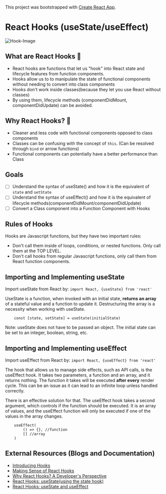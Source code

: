 This project was bootstrapped with [Create React App](https://github.com/facebook/create-react-app).

# React Hooks (useState/useEffect)

![Hook-Image](https://images.unsplash.com/photo-1541690090176-17d35a190b6c?ixlib=rb-1.2.1&ixid=eyJhcHBfaWQiOjEyMDd9&auto=format&fit=crop&w=1100&q=80)

## What are React Hooks 🤔

- React hooks are functions that let us "hook" into React state and lifecycle features from function components.
- Hooks allow us to to manipulate the state of functional components without needing to convert into class components
- Hooks don't work inside classes(because they let you use React without classes)
- By using them, lifecycle methods (componentDidMount, componentDidUpdate) can be avoided.

## Why React Hooks? 🤨
- Cleaner and less code with functional components opposed to class components 
- Classes can be confusing with the concept of `this`. (Can be resolved through `bind` or arrow functions)
- Functional components can potentially have a better performance than Class 

## Goals
- [ ] Understand the syntax of useState() and how it is the equivalent of `state` and `setState`
- [ ] Understand the syntax of useEffect() and how it is the equivalent of lifecycle methods(componentDidMount/componentDidUpdate)
- [ ] Convert a Class component into a Function Component with Hooks

## Rules of Hooks
Hooks are Javascript functions, but they have two important rules:
- Don't call them inside of loops, conditions, or nested functions. Only call them at the TOP LEVEL.
- Don't call hooks from regular Javascript functions, only call them from React function components.

## Importing and Implementing useState 
Import useState from React by:
`import React, {useState} from 'react'`

UseState is a function, when invoked with an initial state, **returns an array** of a stateful value and a function to update it.
Destructuring the array is a necessity when working with useState.
```
    const [state, setState] = useState(initialState)
```

Note: useState does not have to be passed an object. The initial state can be set to an integer, boolean, string, etc.

## Importing and Implementing useEffect 
Import useEffect from React by:
`import React, {useEffect} from 'react'`

The hook that allows us to manage side effects, such as API calls, is the useEffect hook. It takes two parameters, a function and an array, and it returns nothing. The function it takes will be executed **after every** render cycle. This can be an issue as it can lead to an infinite loop unless handled correctly.

There is an effective solution for that. The useEffect hook takes a second argument, which controls if the function should be executed. It is an array of values, and the useEffect function will only be executed if one of the values in the array changes.

```
    useEffect(
        () => {}, //function
        [] //array
    )
```

## External Resources (Blogs and Documentation)
- [Introducing Hooks](https://reactjs.org/docs/hooks-intro.html)
- [Making Sense of React Hooks](https://medium.com/@dan_abramov/making-sense-of-react-hooks-fdbde8803889)
- [Why React Hooks? A Developer's Perspective](https://hackernoon.com/why-react-hooks-a-developers-perspective-2aedb8511f38)
- [React Hooks: useState(using the state hook)](https://hackernoon.com/react-hooks-usestate-using-the-state-hook-89ec55b84f8c)
- [React Hooks: useState and useEffect](https://levelup.gitconnected.com/react-hooks-usestate-and-useeffect-2d0b870c654f)
